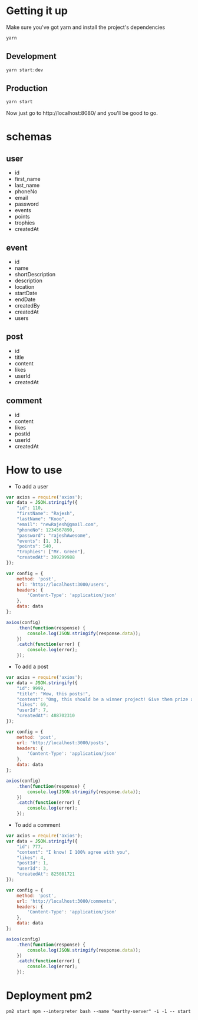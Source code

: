 # Getting it up

Make sure you've got yarn and install the project's dependencies

```bash
yarn
```

## Development
```bash
yarn start:dev
```

## Production
```bash
yarn start
```

Now just go to http://localhost:8080/ and you'll be good to go.

# schemas

## user
- id
- first_name
- last_name
- phoneNo
- email
- password
- events
- points
- trophies
- createdAt

## event
- id
- name
- shortDescription
- description
- location
- startDate
- endDate
- createdBy
- createdAt
- users

## post
- id
- title
- content
- likes
- userId
- createdAt

## comment
- id
- content
- likes
- postId
- userId
- createdAt


# How to use

- To add a user

```javascript
var axios = require('axios');
var data = JSON.stringify({
    "id": 110,
    "firstName": "Rajesh",
    "lastName": "Kooo",
    "email": "newRajesh@gmail.com",
    "phoneNo": 1234567890,
    "password": "rajeshAwesome",
    "events": [1, 3],
    "points": 540,
    "trophies": ["Mr. Green"],
    "createdAt": 399299988
});

var config = {
    method: 'post',
    url: 'http://localhost:3000/users',
    headers: {
        'Content-Type': 'application/json'
    },
    data: data
};

axios(config)
    .then(function(response) {
        console.log(JSON.stringify(response.data));
    })
    .catch(function(error) {
        console.log(error);
    });
```

- To add a post

```javascript
var axios = require('axios');
var data = JSON.stringify({
    "id": 9999,
    "title": "Wow, this posts!",
    "content": "Omg, this should be a winner project! Give them prize already omg!",
    "likes": 69,
    "userId": 7,
    "createdAt": 488702310
});

var config = {
    method: 'post',
    url: 'http://localhost:3000/posts',
    headers: {
        'Content-Type': 'application/json'
    },
    data: data
};

axios(config)
    .then(function(response) {
        console.log(JSON.stringify(response.data));
    })
    .catch(function(error) {
        console.log(error);
    });
```

- To add a comment

```javascript
var axios = require('axios');
var data = JSON.stringify({
    "id": 777,
    "content": "I know! I 100% agree with you",
    "likes": 4,
    "postId": 1,
    "userId": 3,
    "createdAt": 825081721
});

var config = {
    method: 'post',
    url: 'http://localhost:3000/comments',
    headers: {
        'Content-Type': 'application/json'
    },
    data: data
};

axios(config)
    .then(function(response) {
        console.log(JSON.stringify(response.data));
    })
    .catch(function(error) {
        console.log(error);
    });
```

# Deployment pm2

```
pm2 start npm --interpreter bash --name "earthy-server" -i -1 -- start
```